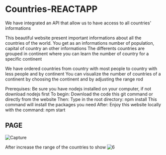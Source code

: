 # Countries-REACTAPP

We have integrated an API that allow us to have access to all countries' informations

This beautiful website present important informations about all the countries of the world.
You get as an informations number of population, capital of country an other informations
The differents countries are grouped in continent where you can learn the number of country for a specific continent

We have ordered countries from country with most people to country with less people and by continent
You can visualize the number of countries of a continent by choosing the continent and by adjusting the range rod

Prerequises:
  Be sure you have nodejs installed on your computer, if not download nodejs first
To begin:
  Download the code this git command or directly from the website
Then:
  Type in the root directory: npm install
  This command will install the packages you need
After:
  Enjoy this website locally with the command: npm start
  
## PAGE  
![Capture](https://user-images.githubusercontent.com/97252877/185503564-74a6bd03-0fa0-45c4-8b27-c2dc3964f6ca.PNG)

After increase the range of the countries to show
![6](https://user-images.githubusercontent.com/97252877/212580829-9c27b2a2-aa94-4848-b21b-02ea71cc28b2.PNG)

